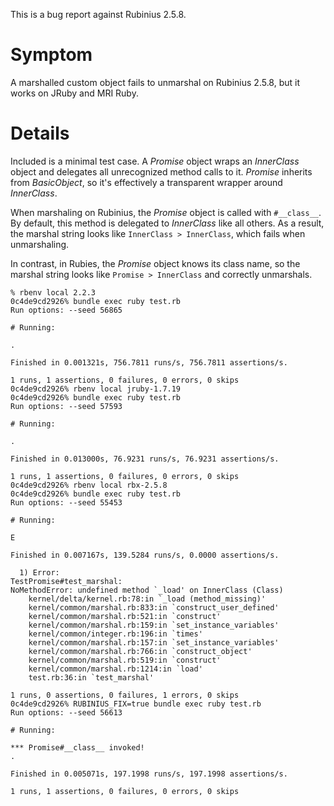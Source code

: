 This is a bug report against Rubinius 2.5.8.

# Symptom

A marshalled custom object fails to unmarshal on Rubinius 2.5.8, but it works on JRuby and MRI Ruby.

# Details

Included is a minimal test case.  A _Promise_ object wraps an _InnerClass_ object and delegates all unrecognized method calls to it.  _Promise_ inherits from _BasicObject_, so it's effectively a transparent wrapper around _InnerClass_.

When marshaling on Rubinius, the _Promise_ object is called with `#__class__`.  By default, this method is delegated to _InnerClass_ like all others.  As a result, the marshal string looks like `InnerClass > InnerClass`, which fails when unmarshaling.

In contrast, in Rubies, the _Promise_ object knows its class name, so the marshal string looks like `Promise > InnerClass` and correctly unmarshals.

````
% rbenv local 2.2.3
0c4de9cd2926% bundle exec ruby test.rb
Run options: --seed 56865

# Running:

.

Finished in 0.001321s, 756.7811 runs/s, 756.7811 assertions/s.

1 runs, 1 assertions, 0 failures, 0 errors, 0 skips
0c4de9cd2926% rbenv local jruby-1.7.19
0c4de9cd2926% bundle exec ruby test.rb
Run options: --seed 57593

# Running:

.

Finished in 0.013000s, 76.9231 runs/s, 76.9231 assertions/s.

1 runs, 1 assertions, 0 failures, 0 errors, 0 skips
0c4de9cd2926% rbenv local rbx-2.5.8
0c4de9cd2926% bundle exec ruby test.rb
Run options: --seed 55453

# Running:

E

Finished in 0.007167s, 139.5284 runs/s, 0.0000 assertions/s.

  1) Error:
TestPromise#test_marshal:
NoMethodError: undefined method `_load' on InnerClass (Class)
    kernel/delta/kernel.rb:78:in `_load (method_missing)'
    kernel/common/marshal.rb:833:in `construct_user_defined'
    kernel/common/marshal.rb:521:in `construct'
    kernel/common/marshal.rb:159:in `set_instance_variables'
    kernel/common/integer.rb:196:in `times'
    kernel/common/marshal.rb:157:in `set_instance_variables'
    kernel/common/marshal.rb:766:in `construct_object'
    kernel/common/marshal.rb:519:in `construct'
    kernel/common/marshal.rb:1214:in `load'
    test.rb:36:in `test_marshal'

1 runs, 0 assertions, 0 failures, 1 errors, 0 skips
0c4de9cd2926% RUBINIUS_FIX=true bundle exec ruby test.rb
Run options: --seed 56613

# Running:

*** Promise#__class__ invoked!
.

Finished in 0.005071s, 197.1998 runs/s, 197.1998 assertions/s.

1 runs, 1 assertions, 0 failures, 0 errors, 0 skips
````

